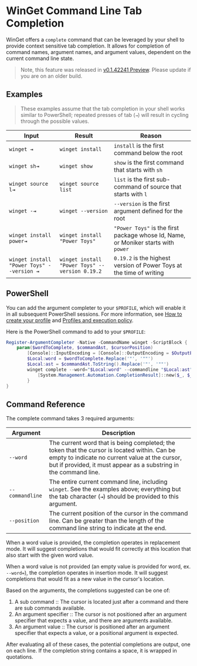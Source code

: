 ﻿# WinGet Command Line Tab Completion

WinGet offers a `complete` command that can be leveraged by your shell to provide context sensitive tab completion. It allows for completion of command names, argument names, and argument values, dependent on the current command line state.

> Note, this feature was released in [v0.1.42241 Preview](https://github.com/microsoft/winget-cli/releases/tag/v0.1.42241-preview). Please update if you are on an older build.

## Examples

> These examples assume that the tab completion in your shell works similar to PowerShell; repeated presses of tab (`⇥`) will result in cycling through the possible values.

Input | Result | Reason
--- | --- | ---
`winget ⇥` | `winget install` | `install` is the first command below the root
`winget sh⇥` | `winget show` | `show` is the first command that starts with `sh`
`winget source l⇥` | `winget source list` | `list` is the first sub-command of source that starts with `l`
`winget -⇥` | `winget --version` | `--version` is the first argument defined for the root
`winget install power⇥` | `winget install "Power Toys"` | `"Power Toys"` is the first package whose Id, Name, or Moniker starts with `power`
`winget install "Power Toys" --version ⇥` | `winget install "Power Toys" --version 0.19.2` | `0.19.2` is the highest version of Power Toys at the time of writing

## PowerShell

You can add the argument completer to your `$PROFILE`, which will enable it in all subsequent PowerShell sessions.
For more information, see [How to create your profile](https://docs.microsoft.com/en-us/powershell/module/microsoft.powershell.core/about/about_profiles#how-to-create-a-profile) and [Profiles and execution policy](https://docs.microsoft.com/en-us/powershell/module/microsoft.powershell.core/about/about_profiles#profiles-and-execution-policy).

Here is the PowerShell command to add to your `$PROFILE`:

```PowerShell
Register-ArgumentCompleter -Native -CommandName winget -ScriptBlock {
    param($wordToComplete, $commandAst, $cursorPosition)
        [Console]::InputEncoding = [Console]::OutputEncoding = $OutputEncoding = [System.Text.Utf8Encoding]::new()
        $Local:word = $wordToComplete.Replace('"', '""')
        $Local:ast = $commandAst.ToString().Replace('"', '""')
        winget complete --word="$Local:word" --commandline "$Local:ast" --position $cursorPosition | ForEach-Object {
            [System.Management.Automation.CompletionResult]::new($_, $_, 'ParameterValue', $_)
        }
}
```

## Command Reference

The complete command takes 3 required arguments:

Argument | Description
--- | ---
`--word` | The current word that is being completed; the token that the cursor is located within. Can be empty to indicate no current value at the cursor, but if provided, it must appear as a substring in the command line.
`--commandline` | The entire current command line, including `winget`. See the examples above; everything but the tab character (`⇥`) should be provided to this argument.
`--position` | The current position of the cursor in the command line. Can be greater than the length of the command line string to indicate at the end.

When a word value is provided, the completion operates in replacement mode.  It will suggest completions that would fit correctly at this location that also start with the given word value.

When a word value is not provided (an empty value is provided for word, ex. `--word=`), the completion operates in insertion mode.  It will suggest completions that would fit as a new value in the cursor's location.

Based on the arguments, the completions suggested can be one of:

1. A sub command :: The cursor is located just after a command and there are sub commands available.
2. An argument specifier :: The cursor is not positioned after an argument specifier that expects a value, and there are arguments available.
3. An argument value :: The cursor is positioned after an argument specifier that expects a value, or a positional argument is expected.

After evaluating all of these cases, the potential completions are output, one on each line. If the completion string contains a space, it is wrapped in quotations.
